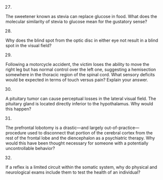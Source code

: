 27. 

The sweetener known as stevia can replace glucose in food. What does the
molecular similarity of stevia to glucose mean for the gustatory sense?

28. 

Why does the blind spot from the optic disc in either eye not result in a
blind spot in the visual field?

29. 

Following a motorcycle accident, the victim loses the ability to move the
right leg but has normal control over the left one, suggesting a hemisection
somewhere in the thoracic region of the spinal cord. What sensory deficits
would be expected in terms of touch versus pain? Explain your answer.

30. 

A pituitary tumor can cause perceptual losses in the lateral visual field. The
pituitary gland is located directly inferior to the hypothalamus. Why would
this happen?

31. 

The prefrontal lobotomy is a drastic—and largely out-of-practice—procedure
used to disconnect that portion of the cerebral cortex from the rest of the
frontal lobe and the diencephalon as a psychiatric therapy. Why would this
have been thought necessary for someone with a potentially uncontrollable
behavior?

32. 

If a reflex is a limited circuit within the somatic system, why do physical
and neurological exams include them to test the health of an individual?

